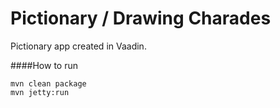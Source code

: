 Pictionary / Drawing Charades
==============

Pictionary app created in Vaadin.

####How to run
```
mvn clean package
mvn jetty:run
```
